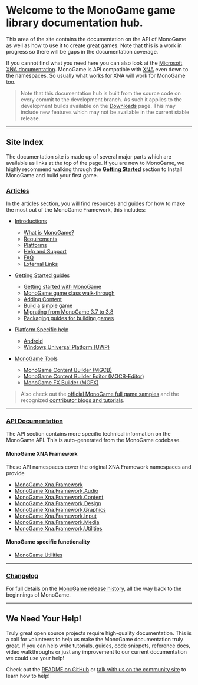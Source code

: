 # Welcome to the MonoGame game library documentation hub.

This area of the site contains the documentation on the API of MonoGame as well as how to use it to create great games.
Note that this is a work in progress so there will be gaps in the documentation coverage.

If you cannot find what you need here you can also look at the [Microsoft XNA documentation](https://msdn.microsoft.com/en-us/library/bb200104.aspx). MonoGame is API compatible
with [XNA](https://msdn.microsoft.com/en-us/library/bb203940.aspx) even down to the namespaces. So usually what works for XNA will work for MonoGame too.

> Note that this documentation hub is built from the source code on every commit to the development branch. As such
it applies to the development builds available on the [Downloads](http://www.monogame.net/downloads) page. This may include new features which may
not be available in the current stable release.

---

## Site Index

The documentation site is made up of several major parts which are available as links at the top of the page.  If you are new to MonoGame, we highly recommend walking through the **[Getting Started](/articles/getting_started/getting_started.md)** section to Install MonoGame and build your first game.

### [Articles](/articles/introduction/introduction.md)

In the articles section, you will find resources and guides for how to make the most out of the MonoGame Framework, this includes:

* [Introductions](/articles/introduction/introduction.md)

  * [What is MonoGame?](/articles/introduction/introduction.md)
  * [Requirements](/articles/introduction/requirements.md)
  * [Platforms](/articles/introduction/platforms.md)
  * [Help and Support](/articles/introduction/help_and_support.md)
  * [FAQ](/articles/introduction/monogame_faq.md)
  * [External Links](/articles/links.md)

* [Getting Started guides](/articles/getting_started/getting_started.md)

  * [Getting started with MonoGame](/articles/getting_started/getting_started.md)
  * [MonoGame game class walk-through](/articles/getting_started/2_understanding_the_code.md)
  * [Adding Content](/articles/getting_started/3_adding_content.md)
  * [Build a simple game](/articles/getting_started/4_adding_basic_code.md)
  * [Migrating from MonoGame 3.7 to 3.8](/articles/migrate38.md)
  * [Packaging guides for building games](/articles/packaging_games.md)

* [Platform Specific help](/articles/platform_specific/platform_specific.md)

  * [Android](/articles/platform_specific/android.md)
  * [Windows Universal Platform (UWP)](/articles/platform_specific/UWP.md)

* [MonoGame Tools](/articles/tools/tools.md)

  * [MonoGame Content Builder (MGCB)](/articles/tools/mgcb.md)
  * [MonoGame Content Builder Editor (MGCB-Editor)](/articles/tools/pipeline.md)
  * [MonoGame FX Builder (MGFX)](/articles/tools/2mgfx.md)

> Also check out the [official MonoGame full game samples](/articles/samples.md) and the recognized [contributor blogs and tutorials](/articles/tutorials.md).

---

### [API Documentation](https://docs.monogame.net/api/Microsoft.Xna.Framework.html)

The API section contains more specific technical information on the MonoGame API.  This is auto-generated from the MonoGame codebase.

#### MonoGame XNA Framework
These API namespaces cover the original XNA Framework namespaces and provide 

* [MonoGame.Xna.Framework](https://docs.monogame.net/api/Microsoft.Xna.Framework.html)
* [MonoGame.Xna.Framework.Audio](https://docs.monogame.net/api/Microsoft.Xna.Framework.Audio.html)
* [MonoGame.Xna.Framework.Content](https://docs.monogame.net/api/Microsoft.Xna.Framework.Content.html)
* [MonoGame.Xna.Framework.Design](https://docs.monogame.net/api/Microsoft.Xna.Framework.Design.html)
* [MonoGame.Xna.Framework.Graphics](https://docs.monogame.net/api/Microsoft.Xna.Framework.Graphics.html)
* [MonoGame.Xna.Framework.Input](https://docs.monogame.net/api/Microsoft.Xna.Framework.Input.html)
* [MonoGame.Xna.Framework.Media](https://docs.monogame.net/api/Microsoft.Xna.Framework.Media.html)
* [MonoGame.Xna.Framework.Utilities](https://docs.monogame.net/api/Microsoft.Xna.Framework.Utilities.html)

#### MonoGame specific functionality

* [MonoGame.Utilities](https://docs.monogame.net/api/MonoGame.Utilities.html)

---

### [Changelog](https://docs.monogame.net/CHANGELOG.html)

For full details on the [MonoGame release history](https://docs.monogame.net/CHANGELOG.html), all the way back to the beginnings of MonoGame.

---

## We Need Your Help!

Truly great open source projects require high-quality documentation.  This is a call for volunteers to help us make the MonoGame documentation truly great.  If you can help write tutorials, guides, code snippets, reference docs, video walkthroughs or just any improvement to our current documentation we could use your help!

Check out the [README on GitHub](https://github.com/MonoGame/MonoGame/blob/develop/README.md) or [talk with us on the community site](http://community.monogame.net/t/lets-improve-the-monogame-documentation/916) to learn how to help!
